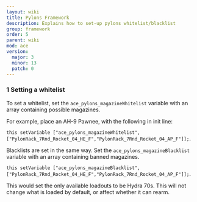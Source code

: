 ```yaml
---
layout: wiki
title: Pylons Framework
description: Explains how to set-up pylons whitelist/blacklist
group: framework
order: 5
parent: wiki
mod: ace
version:
  major: 3
  minor: 13
  patch: 0
---
```


### 1 Setting a whitelist

To set a whitelist, set the `ace_pylons_magazineWhitelist` variable with an array containing possible magazines.

For example, place an AH-9 Pawnee, with the following in init line:

`this setVariable ["ace_pylons_magazineWhitelist", ["PylonRack_7Rnd_Rocket_04_HE_F","PylonRack_7Rnd_Rocket_04_AP_F"]];`.

Blacklists are set in the same way. Set the `ace_pylons_magazineBlacklist` variable with an array containing banned magazines.

`this setVariable ["ace_pylons_magazineBlacklist", ["PylonRack_7Rnd_Rocket_04_HE_F","PylonRack_7Rnd_Rocket_04_AP_F"]];`.

This would set the only available loadouts to be Hydra 70s. This will not change what is loaded by default, or affect whether it can rearm.
